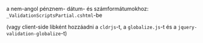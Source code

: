 a nem-angol pénznem- dátum- és számformátumokhoz:
`_ValidationScriptsPartial.cshtml`-be
<script src="https://cdn.jsdelivr.net/npm/cldrjs@0.5.5/dist/cldr.min.js"></script>
<script src="https://cdn.jsdelivr.net/npm/globalize@1.7.0/dist/globalize.min.js"></script>
<script src="https://cdn.jsdelivr.net/npm/jquery-validation-globalize@0.1.1/jquery.validate.globalize.min.js"></script>

(vagy client-side libként hozzáadni a `cldrjs`-t, a `globalize.js`-t és a `jquery-validation-globalize`-t)
